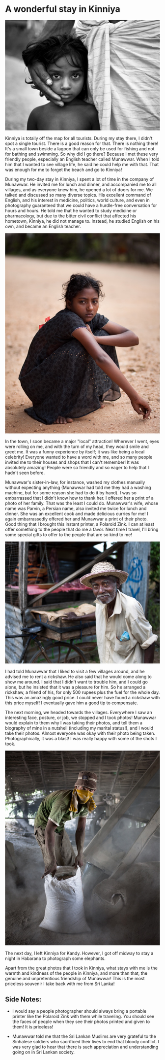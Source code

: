 # A wonderful stay in Kinniya

![](/img/Kinniya/Father-daughter.jpeg)

Kinniya is totally off the map for all tourists. During my stay there, I didn't spot a single tourist. There is a good reason for that. There is nothing there! It's a small town beside a lagoon that can only be used for fishing and not for bathing and swimming. So why did I go there? Because I met these very friendly people, especially an English teacher called Munawwar. When I told him that I wanted to see village life, he said he could help me with that. That was enough for me to forget the beach and go to Kinniya!

During my two-day stay in Kinniya, I spent a lot of time in the company of Munawwar. He invited me for lunch and dinner, and accompanied me to all villages, and as everyone knew him, he opened a lot of doors for me. We talked and discussed so many diverse topics. His excellent command of English, and his interest in medicine, politics, world culture, and even in photography guaranteed that we could have a hurdle-free conversation for hours and hours. He told me that he wanted to study medicine or pharmacology, but due to the bitter civil conflict that affected his hometown, Kinniya, he did not manage to. Instead, he studied English on his own, and became an English teacher.

![](/img/Kinniya/Young-girl.jpeg)

In the town, I soon became a major "local" attraction! Wherever I went, eyes were rolling on me, and with the turn of my head, they would smile and greet me. It was a funny experience by itself; it was like being a local celebrity! Everyone wanted to have a word with me, and so many people invited me to their houses and shops that I can't remember! It was absolutely amazing! People were so friendly and so eager to help that I hadn't seen before.

Munawwar's sister-in-law, for instance, washed my clothes manually without expecting anything (Munawwar had told me they had a washing machine, but for some reason she had to do it by hand). I was so embarrassed that I didn't know how to thank her. I offered her a print of a photo of her family. That was the least I could do. Munawwar's wife, whose name was Parvin, a Persian name, also invited me twice for lunch and dinner. She was an excellent cook and made delicious curries for me! I again embarrassedly offered her and Munawwar a print of their photo. Good thing that I brought this instant printer, a Polaroid Zink. I can at least offer something to the people that do me a favor. Next time I travel, I'll bring some special gifts to offer to the people that are so kind to me!

![](/img/Kinniya/Old-Man.jpeg)

I had told Munawwar that I liked to visit a few villages around, and he advised me to rent a rickshaw. He also said that he would come along to show me around. I said that I didn't want to trouble him, and I could go alone, but he insisted that it was a pleasure for him. So he arranged a rickshaw, a friend of his, for only 500 rupees plus the fuel for the whole day. This was an amazingly good price. I could never have found a rickshaw with this price myself! I eventually gave him a good tip to compensate.

The next morning, we headed towards the villages. Everywhere I saw an interesting face, posture, or job, we stopped and I took photos! Munawwar would explain to them why I was taking their photos, and tell them a biography of mine in a nutshell (including my marital status!), and I would take their photos. Almost everyone was okay with their photo being taken. Photographically, it was a blast! I was really happy with some of the shots I took.

![](/img/Kinniya/Worker.jpeg)

The next day, I left Kinniya for Kandy. However, I got off midway to stay a night in Habarana to photograph some elephants.

Apart from the great photos that I took in Kinniya, what stays with me is the warmth and kindness of the people in Kinniya, and more than that, the genuine and unpretentious friendship of Munawwar! This is the most priceless souvenir I take back with me from Sri Lanka!

## Side Notes:

- I would say a people photographer should always bring a portable printer like the Polaroid Zink with them while traveling. You should see the faces of people when they see their photos printed and given to them! It is priceless!

- Munawwar told me that the Sri Lankan Muslims are very grateful to the Sinhalese soldiers who sacrificed their lives to end that bloody conflict. I was very glad to hear that there is such appreciation and understanding going on in Sri Lankan society.